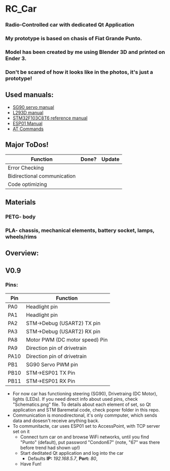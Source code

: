 # RC_Car
### Radio-Controlled car with dedicated Qt Application
### My prototype is based on chasis of Fiat Grande Punto.
### Model has been created by me using Blender 3D and printed on Ender 3.
### Don't be scared of how it looks like in the photos, it's just a prototype!

## Used manuals:
- [SG90 servo manual](https://www.alldatasheet.pl/datasheet-pdf/download/1572383/ETC/SG90.html)
- [L293D manual](https://www.ti.com/lit/ds/symlink/l293d.pdf?ts=1759741409292&ref_url=https%253A%252F%252Fwww.ti.com%252Fproduct%252FL293D)
- [STM32F103C8T6 reference manual](https://www.google.com/url?sa=t&source=web&rct=j&opi=89978449&url=https://www.st.com/resource/en/reference_manual/rm0008-stm32f101xx-stm32f102xx-stm32f103xx-stm32f105xx-and-stm32f107xx-advanced-armbased-32bit-mcus-stmicroelectronics.pdf&ved=2ahUKEwif4Iuqp5CQAxX0A9sEHY0IHHEQFnoECBcQAQ&usg=AOvVaw0gKEwqSurS9WnLC3KmOqn8)
- [ESP01 Manual](https://academy.cba.mit.edu/classes/networking_communications/ESP8266/esp01.pdf)
- [AT Commands](https://docs.espressif.com/projects/esp-at/en/latest/esp32/AT_Command_Set/Basic_AT_Commands.html)

## Major ToDos!
|Function|Done?|Update|
---------|-----|-------
|Error Checking| | |
|Bidirectional communication| | |
|Code optimizing| | |


## Materials
### PETG- body
### PLA- chassis, mechanical elements, battery socket, lamps, wheels/rims


## Overview:
## V0.9
### Pins:
  |Pin|Function|
  ----|--------
  |PA0|Headlight pin|
  |PA1|Headlight pin|
  |PA2|STM->Debug (USART2) TX pin|
  |PA3|STM->Debug (USART2) RX pin|
  |PA8|Motor PWM (DC motor speed) Pin|
  |PA9|Direction pin of drivetrain|
  |PA10|Direction pin of drivetrain|
  |PB1|SG90 Servo PWM pin|
  |PB10|STM->ESP01 TX Pin|
  |PB11|STM->ESP01 RX Pin|
- For now car has functioning steering (SG90), Drivetraing (DC Motor), lights (LEDs). If you need direct info about used pins, check "Schematics.png" file. To details about each element of set, so Qt application and STM Baremetal code, check poprer folder in this repo.
- Communication is monodirectonal, it's only commputer, which sends data and dosesn't receive anything back.
- To communitacte, car uses ESP01 set to AccessPoint, with TCP server set on it
  - Connect turn car on and browse WiFi networks, until you find "Punto" (default), put password "Condon67" (note, "67" was there before trend had shown up!)
  - Start deditated Qt application and log into the car
    - Defaults **IP:** *192.168.5.7*, **Port:** *80*,
  - Have Fun!
